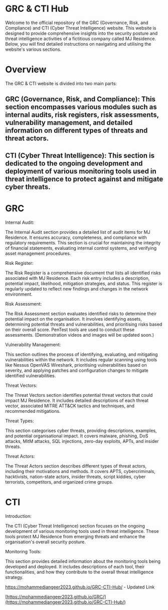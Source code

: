 # GRC & CTI Hub

Welcome to the official repository of the GRC (Governance, Risk, and Compliance) and CTI (Cyber Threat Intelligence) website. This website is designed to provide comprehensive insights into the security posture and threat intelligence activities of a fictitious company called MJ Residence. Below, you will find detailed instructions on navigating and utilising the website's various sections.

# Overview

The GRC & CTI website is divided into two main parts:

## GRC (Governance, Risk, and Compliance): This section encompasses various modules such as internal audits, risk registers, risk assessments, vulnerability management, and detailed information on different types of threats and threat actors.

## CTI (Cyber Threat Intelligence): This section is dedicated to the ongoing development and deployment of various monitoring tools used in threat intelligence to protect against and mitigate cyber threats.

# GRC

Internal Audit:

The Internal Audit section provides a detailed list of audit items for MJ Residence. It ensures accuracy, completeness, and compliance with regulatory requirements. This section is crucial for maintaining the integrity of financial statements, evaluating internal control systems, and verifying asset management procedures.

Risk Register:

The Risk Register is a comprehensive document that lists all identified risks associated with MJ Residence. Each risk entry includes a description, potential impact, likelihood, mitigation strategies, and status. This register is regularly updated to reflect new findings and changes in the network environment.

Risk Assessment:

The Risk Assessment section evaluates identified risks to determine their potential impact on the organisation. It involves identifying assets, determining potential threats and vulnerabilities, and prioritising risks based on their overall score. PenTest tools are used to conduct these assessments. (Demonstration videos and images will be updated soon.)

Vulnerability Management:

This section outlines the process of identifying, evaluating, and mitigating vulnerabilities within the network. It includes regular scanning using tools like Nessus OpenVAS Wireshark, prioritising vulnerabilities based on severity, and applying patches and configuration changes to mitigate identified vulnerabilities.

Threat Vectors:

The Threat Vectors section identifies potential threat vectors that could impact MJ Residence. It includes detailed descriptions of each threat vector, associated MITRE ATT&CK tactics and techniques, and recommended mitigations.

Threat Types:

This section categorises cyber threats, providing descriptions, examples, and potential organisational impact. It covers malware, phishing, DoS attacks, MitM attacks, SQL injections, zero-day exploits, APTs, and insider threats.

Threat Actors:

The Threat Actors section describes different types of threat actors, including their motivations and methods. It covers APTS, cybercriminals, hacktivists, nation-state actors, insider threats, script kiddies, cyber terrorists, competitors, and organized crime groups.

# CTI

Introduction:

The CTI (Cyber Threat Intelligence) section focuses on the ongoing development of various monitoring tools used in threat intelligence. These tools protect MJ Residence from emerging threats and enhance the organisation's overall security posture.

Monitoring Tools:

This section provides detailed information about the monitoring tools being developed and deployed. It includes descriptions of each tool, their functionalities, and how they contribute to the overall threat intelligence strategy.

https://mohammedjangeer2023.github.io/GRC-CTI-Hub/ - Updated Link






























[https://mohammedjangeer2023.github.io/GRC/](https://mohammedjangeer2023.github.io/GRC-CTI-Hub/)
